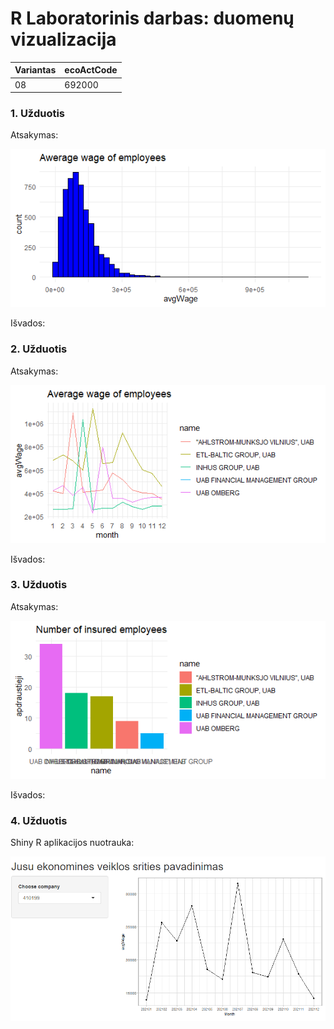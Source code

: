 # R Laboratorinis darbas: duomenų vizualizacija

| Variantas | ecoActCode |
|------------- | ------------- |
|08   | 692000 |


### 1. Užduotis

Atsakymas:

![histograma](img/uzd1.png)

Išvados:

### 2. Užduotis

Atsakymas:

![atlyginimai](img/uzd2.png)

Išvados:


### 3. Užduotis

Atsakymas:

![apdraustieji](img/uzd3.png)

Išvados:


### 4. Užduotis

Shiny R aplikacijos nuotrauka:

![shiny app](img/blizgu.png)
